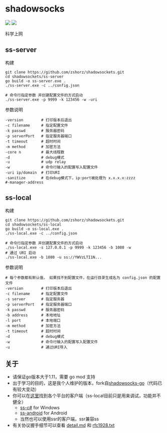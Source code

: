 # shadowsocks
[![](https://img.shields.io/github/last-commit/zshorz/shadowsocks)]() [![](https://travis-ci.org/zshorz/shadowsocks.svg?branch=master)]()

科学上网





## ss-server

构建

```shell
git clone https://github.com/zshorz/shadowsockets.git
cd shadowsockets/ss-server
go build -o ss-server.exe .
./ss-server.exe -c ../config.json

# 命令行指定参数 并创建配置文件的方式启动
./ss-server.exe -p 9999 -k 123456 -w -uri
```

参数说明

```shell
-version		# 打印版本后退出
-c filename		# 指定配置文件
-k passwd		# 服务器密码
-p serverPort	# 指定服务器端口
-t timeout		# 超时时间
-m method		# 加密方法
-core n			# 最大线程数
-d				# debug模式
-u				# udp relay
-w				# 命令行输入的配置写入配置文件
-uri ip/domain	# 打印URI
-sanitize       # 在debug模式下，ip:port被处理为 x.x.x.x:zzzz
#-manager-address
```





## ss-local

构建

```shell
git clone https://github.com/zshorz/shadowsockets.git
cd shadowsockets/ss-local
go build -o ss-local.exe .
./ss-local.exe -c ../config.json

# 命令行指定参数 并创建配置文件的方式启动
./ss-local.exe -s 127.0.0.1 -p 9999 -k 123456 -b 1080 -w
# 通过 URI 启动
./ss-local.exe -b 1080 -u ss://YWVzLTI1N...
```

参数说明

```shell
# 每个参数都有默认值， 如果找不到配置文件，在运行目录生成名为 config.json 的配置文件
-version		# 打印版本后退出
-c filename		# 指定配置文件
-s server		# 指定服务器
-p serverPort	# 指定服务器端口
-k passwd		# 服务器密码
-b address		# 本地地址
-l port			# 本地端口
-m method		# 加密方法
-t timeout		# 超时时间
-d				# debug模式
-w				# 命令行输入的配置写入配置文件
-u				# 通过URI导入
```

## 关于
* 请保证go版本大于1.11，需要 go mod 支持
* 出于学习的目的，这是我个人维护的版本，fork自[shadowsocks-go](https://github.com/shadowsocks/shadowsocks-go)（代码已有较大变动）
* 你可以在[这里](https://github.com/shadowsocks)找到各个平台的客户端（ss-local目前只是用来调试，功能并不健全）
    * [ss-c#](https://github.com/shadowsocks/shadowsocks-windows/releases) for Windows
    * [ss-android](https://github.com/shadowsocks/shadowsocks-android/releases) for Android
    * 当然也可以使用ssr的客户端，ssr兼容ss
* 有关协议握手细节可以查看 [detail.md](./detail.md) 和 [rfc1928.txt](./rfc1928.txt)


